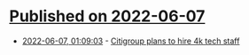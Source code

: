 # [Published on 2022-06-07](index.md)

* [2022-06-07, 01:09:03](https://news.ycombinator.com/item?id=31648636) - [Citigroup plans to hire 4k tech staff](https://www.businesstimes.com.sg/banking-finance/citigroup-plans-to-hire-4000-tech-staff-to-tap-into-digital-explosion)
